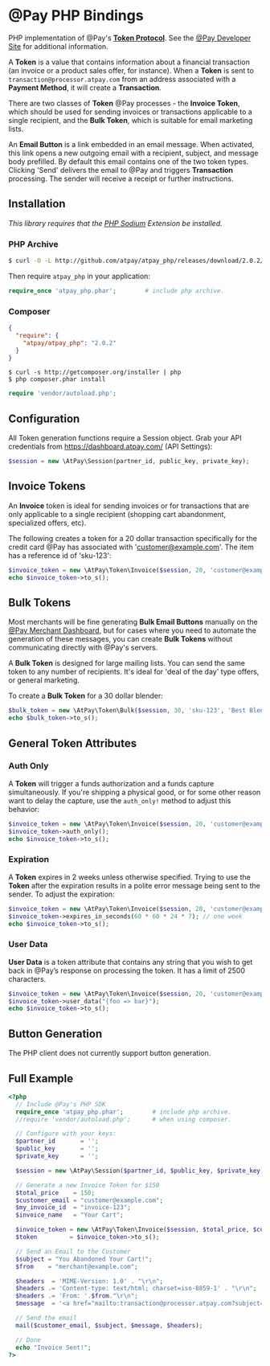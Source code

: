 # @Pay PHP Bindings

PHP implementation of @Pay's [**Token Protocol**](http://developer.atpay.com/v3/tokens/protocol/). See the [@Pay Developer Site](http://developer.atpay.com/)
for additional information.

A **Token** is a value that contains information about a financial transaction (an invoice
or a product sales offer, for instance). When a **Token** is sent to
`transaction@processor.atpay.com` from an address associated with a **Payment Method**,
it will create a **Transaction**.

There are two classes of **Token** @Pay processes - the **Invoice Token**, which should
be used for sending invoices or transactions applicable to a single
recipient, and the **Bulk Token**, which is suitable for email marketing lists.

An **Email Button** is a link embedded in an email message. When activated, this link
opens a new outgoing email with a recipient, subject, and message body
prefilled. By default this email contains one of the two token types. Clicking
'Send' delivers the email to @Pay and triggers **Transaction** processing. The sender will
receive a receipt or further instructions.

## Installation

*This library requires that the [PHP Sodium](https://github.com/alethia7/php-sodium) Extension be installed.*

### PHP Archive

```bash
$ curl -O -L http://github.com/atpay/atpay_php/releases/download/2.0.2/atpay_php.phar
```

Then require `atpay_php` in your application:

```php
require_once 'atpay_php.phar';        # include php archive.
```

### Composer

```json
{
  "require": {
    "atpay/atpay_php": "2.0.2"
  }
}
```

```
$ curl -s http://getcomposer.org/installer | php
$ php composer.phar install
```

```php
require 'vendor/autoload.php';
```

## Configuration

All Token generation functions require a Session object. Grab your API credentials from https://dashboard.atpay.com/ (API Settings):

```php
$session = new \AtPay\Session(partner_id, public_key, private_key);
```

## Invoice Tokens

An **Invoice** token is ideal for sending invoices or for transactions that are
only applicable to a single recipient (shopping cart abandonment, specialized
offers, etc).

The following creates a token for a 20 dollar transaction specifically for the
credit card @Pay has associated with 'customer@example.com'. The item has a reference id of 'sku-123':

```php
$invoice_token = new \AtPay\Token\Invoice($session, 20, 'customer@example.com', 'sku-123', 'Crispy iPhone Gadget');
echo $invoice_token->to_s();
```

## Bulk Tokens

Most merchants will be fine generating **Bulk Email Buttons** manually on the [@Pay Merchant
Dashboard](https://dashboard.atpay.com), but for cases where you need to
automate the generation of these messages, you can create **Bulk Tokens** without
communicating directly with @Pay's servers.

A **Bulk Token** is designed for large mailing lists. You can send the same token
to any number of recipients. It's ideal for 'deal of the day' type offers, or
general marketing.

To create a **Bulk Token** for a 30 dollar blender:

```php
$bulk_token = new \AtPay\Token\Bulk($session, 30, 'sku-123', 'Best Blender');
echo $bulk_token->to_s();
```

## General Token Attributes

### Auth Only

A **Token** will trigger a funds authorization and a funds capture
simultaneously. If you're shipping a physical good, or for some other reason
want to delay the capture, use the `auth_only!` method to adjust this behavior:

```php
$invoice_token = new \AtPay\Token\Invoice($session, 20, 'customer@example.com', 'sku-123');
$invoice_token->auth_only();
echo $invoice_token->to_s();
```

### Expiration

A **Token** expires in 2 weeks unless otherwise specified. Trying to use the **Token**
after the expiration results in a polite error message being sent to the sender.
To adjust the expiration:

```php
$invoice_token = new \AtPay\Token\Invoice($session, 20, 'customer@example.com', 'sku-123');
$invoice_token->expires_in_seconds(60 * 60 * 24 * 7); // one week
echo $invoice_token->to_s();
 ```

### User Data

**User Data** is a token attribute that contains any string that you wish to get back in @Pay’s
response on processing the token. It has a limit of 2500 characters.

```php
$invoice_token = new \AtPay\Token\Invoice($session, 20, 'customer@example.com', 'sku-123');
$invoice_token->user_data("{foo => bar}");
echo $invoice_token->to_s();
```


## Button Generation

The PHP client does not currently support button generation.

## Full Example

```php
<?php
  // Include @Pay's PHP SDK
  require_once 'atpay_php.phar';        # include php archive.
  //require 'vendor/autoload.php';      # when using composer.

  // Configure with your keys:
  $partner_id       = '';
  $public_key       = '';
  $private_key      = '';

  $session = new \AtPay\Session($partner_id, $public_key, $private_key);

  // Generate a new Invoice Token for $150
  $total_price    = 150;
  $customer_email = "customer@example.com";
  $my_invoice_id  = "invoice-123";
  $invoice_name   = "Your Cart";

  $invoice_token = new \AtPay\Token\Invoice($session, $total_price, $customer_email, $my_invoice_id, $invoice_name);
  $token         = $invoice_token->to_s();

  // Send an Email to the Customer
  $subject = "You Abandoned Your Cart!";
  $from    = "merchant@example.com";

  $headers  = 'MIME-Version: 1.0' . "\r\n";
  $headers .= 'Content-type: text/html; charset=iso-8859-1' . "\r\n";
  $headers .= 'From: '.$from."\r\n";
  $message  = '<a href="mailto:transaction@processor.atpay.com?subject=PHP Token&body='.$token.'">Click to Buy</a>'; # creates a mailto with generated invoice token that will send to @Pay to process

  // Send the email
  mail($customer_email, $subject, $message, $headers);

  // Done
  echo "Invoice Sent!";
?>
```
